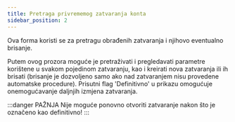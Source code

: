```yaml
---
title: Pretraga privrememog zatvaranja konta
sidebar_position: 2
---
```


Ova forma koristi se za pretragu obrađenih zatvaranja i njihovo eventualno brisanje.

Putem ovog prozora moguće je pretraživati i pregledavati parametre korištene u svakom pojedinom zatvaranju, kao i kreirati nova zatvaranja ili ih brisati (brisanje je dozvoljeno samo ako nad zatvaranjem nisu provedene automatske procedure). Prisutni flag 'Definitivno' u prikazu omogućuje onemogućavanje daljnjih izmjena zatvaranja.


:::danger PAŽNJA
Nije moguće ponovno otvoriti zatvaranje nakon što je označeno kao definitivno!
:::